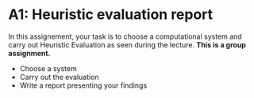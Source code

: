 # A1: Heuristic evaluation report

In this assignement, your task is to choose a computational system and carry out Heuristic Evaluation as seen during the lecture.
**This is a group assignment.**

- Choose a system
- Carry out the evaluation
- Write a report presenting your findings